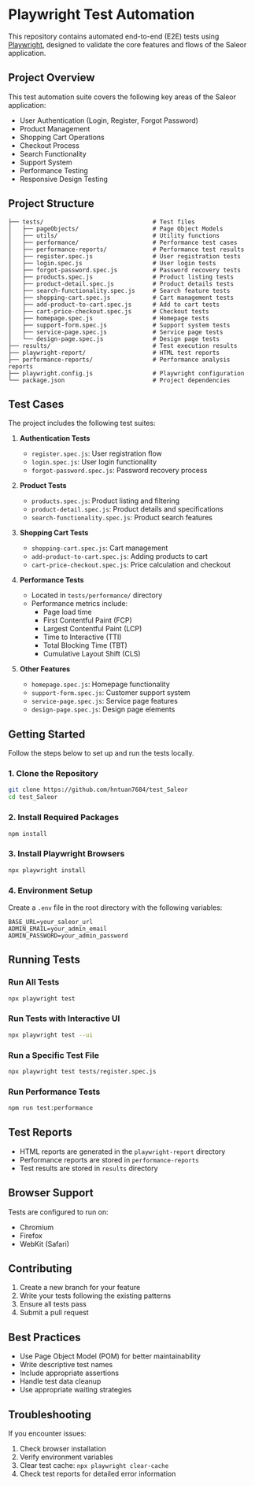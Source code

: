 # Playwright Test Automation

This repository contains automated end-to-end (E2E) tests using [Playwright](https://playwright.dev/), designed to validate the core features and flows of the Saleor application.

## Project Overview

This test automation suite covers the following key areas of the Saleor application:

- User Authentication (Login, Register, Forgot Password)
- Product Management
- Shopping Cart Operations
- Checkout Process
- Search Functionality
- Support System
- Performance Testing
- Responsive Design Testing

## Project Structure

```
├── tests/                               # Test files
│   ├── pageObjects/                     # Page Object Models
│   ├── utils/                           # Utility functions
│   ├── performance/                     # Performance test cases
│   ├── performance-reports/             # Performance test results
│   ├── register.spec.js                 # User registration tests
│   ├── login.spec.js                    # User login tests
│   ├── forgot-password.spec.js          # Password recovery tests
│   ├── products.spec.js                 # Product listing tests
│   ├── product-detail.spec.js           # Product details tests
│   ├── search-functionality.spec.js     # Search feature tests
│   ├── shopping-cart.spec.js            # Cart management tests
│   ├── add-product-to-cart.spec.js      # Add to cart tests
│   ├── cart-price-checkout.spec.js      # Checkout tests
│   ├── homepage.spec.js                 # Homepage tests
│   ├── support-form.spec.js             # Support system tests
│   ├── service-page.spec.js             # Service page tests
│   └── design-page.spec.js              # Design page tests
├── results/                             # Test execution results
├── playwright-report/                   # HTML test reports
├── performance-reports/                 # Performance analysis reports
├── playwright.config.js                 # Playwright configuration
└── package.json                         # Project dependencies
```

## Test Cases

The project includes the following test suites:

1. **Authentication Tests**
   - `register.spec.js`: User registration flow
   - `login.spec.js`: User login functionality
   - `forgot-password.spec.js`: Password recovery process

2. **Product Tests**
   - `products.spec.js`: Product listing and filtering
   - `product-detail.spec.js`: Product details and specifications
   - `search-functionality.spec.js`: Product search features

3. **Shopping Cart Tests**
   - `shopping-cart.spec.js`: Cart management
   - `add-product-to-cart.spec.js`: Adding products to cart
   - `cart-price-checkout.spec.js`: Price calculation and checkout

4. **Performance Tests**
   - Located in `tests/performance/` directory
   - Performance metrics include:
     - Page load time
     - First Contentful Paint (FCP)
     - Largest Contentful Paint (LCP)
     - Time to Interactive (TTI)
     - Total Blocking Time (TBT)
     - Cumulative Layout Shift (CLS)

5. **Other Features**
   - `homepage.spec.js`: Homepage functionality
   - `support-form.spec.js`: Customer support system
   - `service-page.spec.js`: Service page features
   - `design-page.spec.js`: Design page elements

## Getting Started

Follow the steps below to set up and run the tests locally.

### 1. Clone the Repository

```bash
git clone https://github.com/hntuan7684/test_Saleor
cd test_Saleor
```

### 2. Install Required Packages

```bash
npm install
```

### 3. Install Playwright Browsers

```bash
npx playwright install
```

### 4. Environment Setup

Create a `.env` file in the root directory with the following variables:
```env
BASE_URL=your_saleor_url
ADMIN_EMAIL=your_admin_email
ADMIN_PASSWORD=your_admin_password
```

## Running Tests

### Run All Tests

```bash
npx playwright test
```

### Run Tests with Interactive UI

```bash
npx playwright test --ui
```

### Run a Specific Test File

```bash
npx playwright test tests/register.spec.js
```

### Run Performance Tests

```bash
npm run test:performance
```

## Test Reports

- HTML reports are generated in the `playwright-report` directory
- Performance reports are stored in `performance-reports`
- Test results are stored in `results` directory

## Browser Support

Tests are configured to run on:
- Chromium
- Firefox
- WebKit (Safari)

## Contributing

1. Create a new branch for your feature
2. Write your tests following the existing patterns
3. Ensure all tests pass
4. Submit a pull request

## Best Practices

- Use Page Object Model (POM) for better maintainability
- Write descriptive test names
- Include appropriate assertions
- Handle test data cleanup
- Use appropriate waiting strategies

## Troubleshooting

If you encounter issues:
1. Check browser installation
2. Verify environment variables
3. Clear test cache: `npx playwright clear-cache`
4. Check test reports for detailed error information
